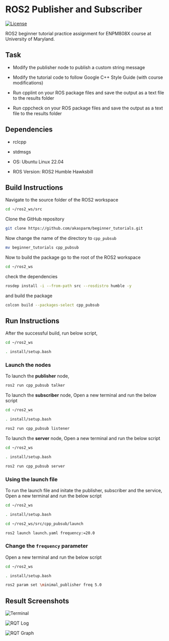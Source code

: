 # ROS2 Publisher and Subscriber

[![License](https://img.shields.io/badge/License-Apache%202.0-blue.svg)](https://opensource.org/licenses/Apache-2.0)

  

ROS2 beginner tutorial practice assignment for ENPM808X course at University of Maryland.

  

## Task

- Modify the publisher node to publish a custom string message

- Modify the tutorial code to follow Google C++ Style Guide (with course modifications)

- Run cpplint on your ROS package files and save the output as a text file to the results folder

- Run cppcheck on your ROS package files and save the output as a text file to the results folder

  

## Dependencies

- rclcpp

- stdmsgs

- OS: Ubuntu Linux 22.04

- ROS Version: ROS2 Humble Hawksbill

  

## Build Instructions

  

Navigate to the source folder of the ROS2 workspace

```sh
cd ~/ros2_ws/src
```

Clone the GitHub repository

```sh
git clone https://github.com/akasparm/beginner_tutorials.git
```
Now change the name of the directory to ```cpp_pubsub```
```sh
mv beginner_tutorials cpp_pubsub
```

Now to build the package go to the root of the ROS2 workspace

```sh
cd ~/ros2_ws
```

check the dependencies

```sh
rosdep install -i --from-path src --rosdistro humble -y
```

and build the package

```sh
colcon build --packages-select cpp_pubsub
```

  

## Run Instructions

After the successful build, run below script,

```sh
cd ~/ros2_ws
```

```sh
. install/setup.bash
```


### Launch the nodes
To launch the **publisher** node,

```sh
ros2 run cpp_pubsub talker
```
To launch the **subscriber** node, Open a new terminal and run the below script
```sh
cd ~/ros2_ws
```
```sh
. install/setup.bash
```
```sh
ros2 run cpp_pubsub listener
```
To launch the **server** node, Open a new terminal and run the below script
```sh
cd ~/ros2_ws
```
```sh
. install/setup.bash
```
```sh
ros2 run cpp_pubsub server
```

### Using the launch file

To run the launch file and initate the publisher, subscriber and the service, Open a new terminal and run the below script
```sh
cd ~/ros2_ws
```
```sh
. install/setup.bash
```
```sh
cd ~/ros2_ws/src/cpp_pubsub/launch
```
```sh
ros2 launch launch.yaml frequency:=20.0
```

### Change the ```frequency``` parameter

 Open a new terminal and run the below script
 ```sh
cd ~/ros2_ws
```
```sh
. install/setup.bash
```

```sh
ros2 param set \minimal_publisher freq 5.0
```


## Result Screenshots

![Terminal]()

![RQT Log]()

![RQT Graph]()
